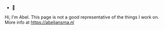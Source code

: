 - 👋 
<!---
AJnsm/AJnsm is a ✨ special ✨ repository because its `README.md` (this file) appears on your GitHub profile.
You can click the Preview link to take a look at your changes.
--->

Hi, I'm Abel. This page is not a good representative of the things I work on. More info at https://abeljansma.nl
